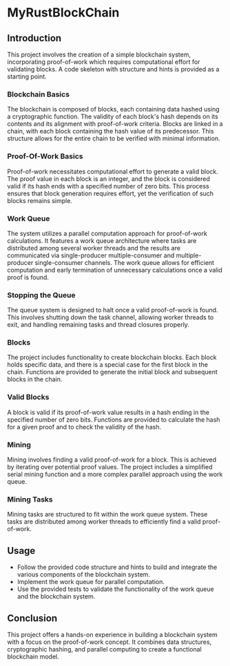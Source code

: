 ﻿# MyRustBlockChain

## Introduction
This project involves the creation of a simple blockchain system, incorporating proof-of-work which requires computational effort for validating blocks. A code skeleton with structure and hints is provided as a starting point.

### Blockchain Basics
The blockchain is composed of blocks, each containing data hashed using a cryptographic function. The validity of each block's hash depends on its contents and its alignment with proof-of-work criteria. Blocks are linked in a chain, with each block containing the hash value of its predecessor. This structure allows for the entire chain to be verified with minimal information.

### Proof-Of-Work Basics
Proof-of-work necessitates computational effort to generate a valid block. The proof value in each block is an integer, and the block is considered valid if its hash ends with a specified number of zero bits. This process ensures that block generation requires effort, yet the verification of such blocks remains simple.

### Work Queue
The system utilizes a parallel computation approach for proof-of-work calculations. It features a work queue architecture where tasks are distributed among several worker threads and the results are communicated via single-producer multiple-consumer and multiple-producer single-consumer channels. The work queue allows for efficient computation and early termination of unnecessary calculations once a valid proof is found.

### Stopping the Queue
The queue system is designed to halt once a valid proof-of-work is found. This involves shutting down the task channel, allowing worker threads to exit, and handling remaining tasks and thread closures properly.

### Blocks
The project includes functionality to create blockchain blocks. Each block holds specific data, and there is a special case for the first block in the chain. Functions are provided to generate the initial block and subsequent blocks in the chain.

### Valid Blocks
A block is valid if its proof-of-work value results in a hash ending in the specified number of zero bits. Functions are provided to calculate the hash for a given proof and to check the validity of the hash.

### Mining
Mining involves finding a valid proof-of-work for a block. This is achieved by iterating over potential proof values. The project includes a simplified serial mining function and a more complex parallel approach using the work queue.

### Mining Tasks
Mining tasks are structured to fit within the work queue system. These tasks are distributed among worker threads to efficiently find a valid proof-of-work.

## Usage
- Follow the provided code structure and hints to build and integrate the various components of the blockchain system.
- Implement the work queue for parallel computation.
- Use the provided tests to validate the functionality of the work queue and the blockchain system.

## Conclusion
This project offers a hands-on experience in building a blockchain system with a focus on the proof-of-work concept. It combines data structures, cryptographic hashing, and parallel computing to create a functional blockchain model.
